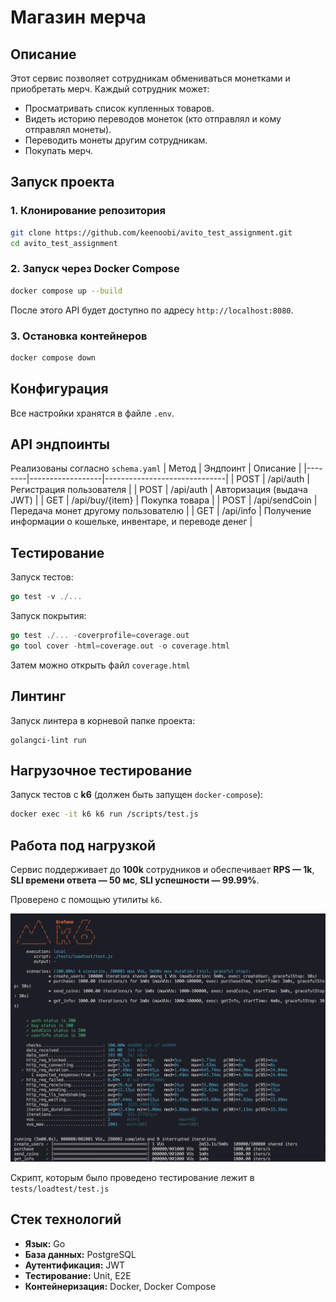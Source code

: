 # Магазин мерча

## Описание
Этот сервис позволяет сотрудникам обмениваться монетками и приобретать мерч. Каждый сотрудник может:
- Просматривать список купленных товаров.
- Видеть историю переводов монеток (кто отправлял и кому отправлял монеты).
- Переводить монеты другим сотрудникам.
- Покупать мерч.

## Запуск проекта

### 1. Клонирование репозитория
```sh
git clone https://github.com/keenoobi/avito_test_assignment.git
cd avito_test_assignment 
```

### 2. Запуск через Docker Compose
```sh
docker compose up --build
```
После этого API будет доступно по адресу `http://localhost:8080`.

### 3. Остановка контейнеров
```sh
docker compose down
```

## Конфигурация
Все настройки хранятся в файле `.env`.

## API эндпоинты
Реализованы согласно `schema.yaml`
| Метод  | Эндпоинт          | Описание                      |
|--------|------------------|------------------------------|
| POST   | /api/auth        | Регистрация пользователя  |
| POST   | /api/auth        | Авторизация (выдача JWT)    |
| GET    | /api/buy/{item}  | Покупка товара              |
| POST   | /api/sendCoin    | Передача монет другому пользователю |
| GET    | /api/info        | Получение информации о кошельке, инвентаре, и переводе денег |

## Тестирование
Запуск тестов:
```go
go test -v ./...
```

Запуск покрытия:
```go
go test ./... -coverprofile=coverage.out  
go tool cover -html=coverage.out -o coverage.html
```
Затем можно открыть файл `coverage.html`

## Линтинг
Запуск линтера в корневой папке проекта:
```
golangci-lint run
```

## Нагрузочное тестирование
Запуск тестов с **k6** (должен быть запущен `docker-compose`):
```sh
docker exec -it k6 k6 run /scripts/test.js
```
## Работа под нагрузкой
Сервис поддерживает до **100k** сотрудников и обеспечивает **RPS — 1k**, **SLI времени ответа — 50 мс**, **SLI успешности — 99.99%**.

Проверено с помощью утилиты `k6`.

![k6 test](misc/k6-stress-test.png)

Скрипт, которым было проведено тестирование лежит в `tests/loadtest/test.js`

## Стек технологий
- **Язык:** Go
- **База данных:** PostgreSQL
- **Аутентификация:** JWT
- **Тестирование:** Unit, E2E
- **Контейнеризация:** Docker, Docker Compose

